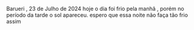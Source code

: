 Barueri , 23 de Julho de 2024
 hoje o dia foi frio pela manhã ,
 porém no período da tarde o sol apareceu.
  espero que essa noite não faça tão frio assim
  
